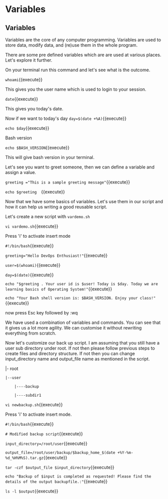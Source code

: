 # Variables

## Variables

Variables are the core of any computer programming. Variables are used to store data, modify data, and (re)use them in the whole program.

There are some pre defined variables which are are used at various places. Let's explore it further.

On your terminal run this command and let's see what is the outcome.

`whoami`{{execute}}

This gives you the user name which is used to login to your session.

`date`{{execute}}

This gives you today's date.

Now if we want to today's day
`day=$(date +%A)`{{execute}}

`echo $day`{{execute}}

Bash version

`echo $BASH_VERSION`{{execute}}

This will give bash version in your terminal.

Let's see you want to greet someone, then we can define a variable and assign a value.

`greeting ="This is a sample greeting message"`{{execute}}

`echo $greeting  `{{execute}}


Now that we have some basics of variables. Let's use them in our script and how it can help us writing a good reusable script.


Let's create a new script with `vardemo.sh`

`vi vardemo.sh`{{execute}}

Press 'i' to activate insert mode

`#!/bin/bash`{{execute}}

`greeting="Hello DevOps Enthusiast!"`{{execute}}

`user=$(whoami)`{{execute}}

`day=$(date)`{{execute}}

`echo "$greeting . Your user id is $user! Today is $day. Today we are learning basics of Operating System!"`{{execute}}

`echo "Your Bash shell version is: $BASH_VERSION. Enjoy your class!"`{{execute}}


now press Esc key followed by :wq


We have used a combination of variables and commands. You can see that it gives us a lot more agility. We can customise it without rewriting everything from scratch.



Now let's customize our back up script. I am assuming that you still have a user sub directory under root. If not then please follow previous steps to create files and directory structure. If not then you can change input_directory name and output_file name as mentioned in the script. 

|- root
	
	|--user

		|----backup

		|----subdir1


`vi newbackup.sh`{{execute}}

Press 'i' to activate insert mode.


`#!/bin/bash`{{execute}}

`# Modified backup script`{{execute}}

`input_directory=/root/user`{{execute}}

`output_file=/root/user/backup/$backup_home_$(date +%Y-%m-%d_%H%M%S).tar.gz`{{execute}}

`tar -czf $output_file $input_directory`{{execute}}

`echo "Backup of $input is completed as requested! Please find the details of the output backupfile.:"`{{execute}}

`ls -l $output`{{execute}}



